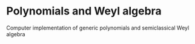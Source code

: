 # Polynomials and Weyl algebra

Computer implementation of generic polynomials and semiclassical Weyl algebra